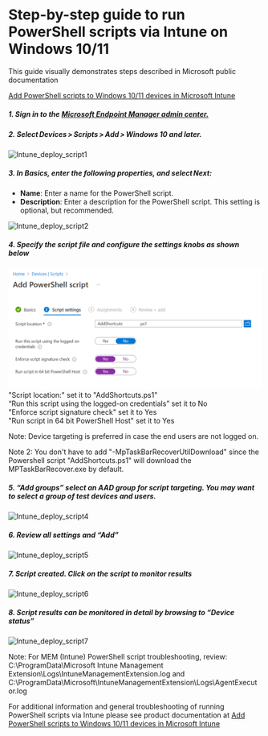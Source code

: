 # Step-by-step guide to run PowerShell scripts via Intune on Windows 10/11

This guide visually demonstrates steps described in Microsoft public documentation

[Add PowerShell scripts to Windows 10/11 devices in Microsoft Intune](https://learn.microsoft.com/en-us/mem/intune/apps/intune-management-extension#create-a-script-policy-and-assign-it)

##### 1. Sign in to the [Microsoft Endpoint Manager admin center.](https://go.microsoft.com/fwlink/?linkid=2109431)
##### 2. Select Devices > Scripts > Add > Windows 10 and later. 

![Intune_deploy_script1](./Images/Intune_deploy_script1.png)

##### 3. In **Basics**, enter the following properties, and select Next:
* **Name**: Enter a name for the PowerShell script. 
* **Description**: Enter a description for the PowerShell script. This setting is optional, but recommended. 

![Intune_deploy_script2](./Images/Intune_deploy_script2.png)

##### 4. Specify the script file and configure the settings knobs as shown below 

![Intune_deploy_script3](./Images/Intune_deploy_script3.png)
"Script location:" set it to "AddShortcuts.ps1"\
“Run this script using the logged-on credentials” set it to No\
"Enforce script signature check" set it to Yes\
"Run script in 64 bit PowerShell Host" set it to Yes

Note: Device targeting is preferred in case the end users are not logged on. 

Note 2:  You don't have to add "-MpTaskBarRecoverUtilDownload" since the Powershell script "AddShortcuts.ps1"  will download the MPTaskBarRecover.exe by default. 
##### 5. “Add groups” select an AAD group for script targeting. You may want to select a group of test devices and users.

![Intune_deploy_script4](./Images/Intune_deploy_script4.png)

##### 6. Review all settings and “Add” 

![Intune_deploy_script5](./Images/Intune_deploy_script5.png)

##### 7. Script created. Click on the script to monitor results 

![Intune_deploy_script6](./Images/Intune_deploy_script6.png)

##### 8. Script results can be monitored in detail by browsing to “Device status” 

![Intune_deploy_script7](./Images/Intune_deploy_script7.png)

Note: For MEM (Intune) PowerShell script troubleshooting, review: C:\ProgramData\Microsoft Intune Management Extension\Logs\IntuneManagementExtension.log and C:\ProgramData\Microsoft\IntuneManagementExtension\Logs\AgentExecutor.log

For additional information and general troubleshooting of running PowerShell scripts via Intune please see product documentation at
[Add PowerShell scripts to Windows 10/11 devices in Microsoft Intune](https://learn.microsoft.com/en-us/mem/intune/apps/intune-management-extension#create-a-script-policy-and-assign-it)
